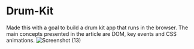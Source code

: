# Drum-Kit
Made this with a goal to build a drum kit app that runs in the browser. The main concepts presented in the article are DOM, key events and CSS animations.
![Screenshot (13)](https://user-images.githubusercontent.com/73556474/180611821-1e1bee37-2b88-411d-9e5d-ace7a593c781.png)
